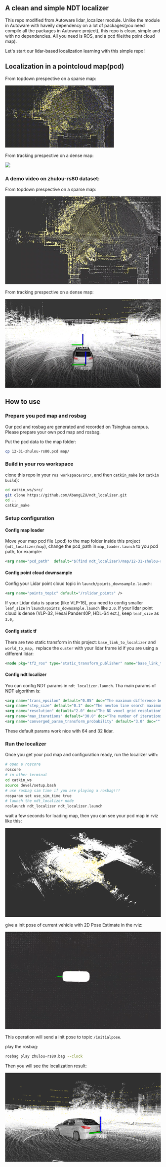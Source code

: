 ## A clean and simple NDT localizer

This repo modified from Autoware lidar_localizer module. Unlike the module in Autoware with haveily dependency on a lot of packages(you need compile all the packages in Autoware project), this repo is clean, simple and with no dependencies. All you need is ROS, and a pcd file(the point cloud map). 

Let's start our lidar-based localization learning with this simple repo!


## Localization in a pointcloud map(pcd)

From topdown prespective on a sparse map:

![](cfgs/ndt_result_mainbuilding_rs80_topdown_x4.gif)

From tracking prespective on a dense map:

![](cfgs/ndt_result_mainbuilding_rs80_follow_x4.gif)

### A demo video on zhulou-rs80 dataset:

From topdown prespective on a sparse map:

[![IMAGE ALT TEXT HERE](cfgs/simple_img_0_1.png)](https://youtu.be/iLKNW_xAEJQ)

From tracking prespective on a dense map:

[![IMAGE ALT TEXT HERE](cfgs/simple_img_0_2.png)](https://youtu.be/3wUi3WNgp94)

## How to use

### Prepare you pcd map and rosbag

Our pcd and rosbag are generated and recorded on Tsinghua campus. Please prepare your own pcd map and rosbag.

Put the pcd data to the map folder:

```bash
cp 12-31-zhulou-rs80.pcd map/
```

### Build in your ros workspace
clone this repo in your `ros workspace/src/`, and then `catkin_make` (or `catkin build`):
```bash
cd catkin_ws/src/
git clone https://github.com/AbangLZU/ndt_localizer.git
cd ..
catkin_make
```

### Setup configuration

#### Config map loader
Move your map pcd file (.pcd) to the map folder inside this project (`ndt_localizer/map`), change the pcd_path in `map_loader.launch` to you pcd path, for example:

```xml
<arg name="pcd_path"  default="$(find ndt_localizer)/map/12-31-zhulou-rs80.pcd"/>
```
#### Config point cloud downsample

Config your Lidar point cloud topic in `launch/points_downsample.launch`:

```xml
<arg name="points_topic" default="/rslidar_points" />
```

If your Lidar data is sparse (like VLP-16), you need to config smaller `leaf_size` in `launch/points_downsample.launch` like `2.0`. If your lidar point cloud is dense (VLP-32, Hesai Pander40P, HDL-64 ect.), keep `leaf_size` as `3.0`。

#### Config static tf

There are two static transform in this project: `base_link_to_localizer` and `world_to_map`，replace the `ouster` with your lidar frame id if you are using a different lidar:

```xml
<node pkg="tf2_ros" type="static_transform_publisher" name="base_link_to_localizer" args="0 0 1.9 3.1415926 0 0 base_link rslidar"/>
```

#### Config ndt localizer
You can config NDT params in `ndt_localizer.launch`. Tha main params of NDT algorithm is:

```xml
<arg name="trans_epsilon" default="0.05" doc="The maximum difference between two consecutive transformations in order to consider convergence" />
<arg name="step_size" default="0.1" doc="The newton line search maximum step length" />
<arg name="resolution" default="2.0" doc="The ND voxel grid resolution" />
<arg name="max_iterations" default="30.0" doc="The number of iterations required to calculate alignment" />
<arg name="converged_param_transform_probability" default="3.0" doc="" />
```

These default params work nice with 64 and 32 lidar.

### Run the localizer
Once you get your pcd map and configuration ready, run the localizer with:


```bash
# open a roscore
roscore
# in other terminal
cd catkin_ws
source devel/setup.bash
# use rosbag sim time if you are playing a rosbag!!!
rosparam set use_sim_time true
# launch the ndt_localizer node
roslaunch ndt_localizer ndt_localizer.launch
```

wait a few seconds for loading map, then you can see your pcd map in rviz like this:

![](cfgs/sample_img_1.png)

give a init pose of current vehicle with 2D Pose Estimate in the rviz:

![](cfgs/sample_img3.png)


This operation will send a init pose to topic `/initialpose`.

play the rosbag:

```bash
rosbag play zhulou-rs80.bag --clock
```

Then you will see the localization result:

![](cfgs/sample_img2.png)

